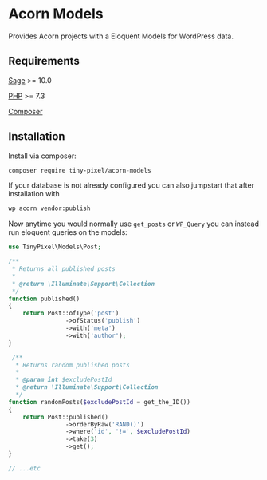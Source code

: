 # Acorn Models

Provides Acorn projects with a Eloquent Models for WordPress data.

## Requirements

[Sage](https://github.com/roots/sage) >= 10.0

[PHP](https://secure.php.net/manual/en/install.php) >= 7.3

[Composer](https://getcomposer.org)

## Installation

Install via composer:

```bash
composer require tiny-pixel/acorn-models
```

If your database is not already configured you can also jumpstart that after installation with

```bash
wp acorn vendor:publish
```

Now anytime you would normally use `get_posts` or `WP_Query` you can instead run eloquent queries on the models:

```php
use TinyPixel\Models\Post;

/**
 * Returns all published posts
 *
 * @return \Illuminate\Support\Collection
 */
function published()
{
    return Post::ofType('post')
                ->ofStatus('publish')
                ->with('meta')
                ->with('author');
}

 /**
  * Returns random published posts
  *
  * @param int $excludePostId
  * @return \Illuminate\Support\Collection
  */
function randomPosts($excludePostId = get_the_ID())
{
    return Post::published()
                ->orderByRaw('RAND()')
                ->where('id', '!=', $excludePostId)
                ->take(3)
                ->get();
}

// ...etc
```
